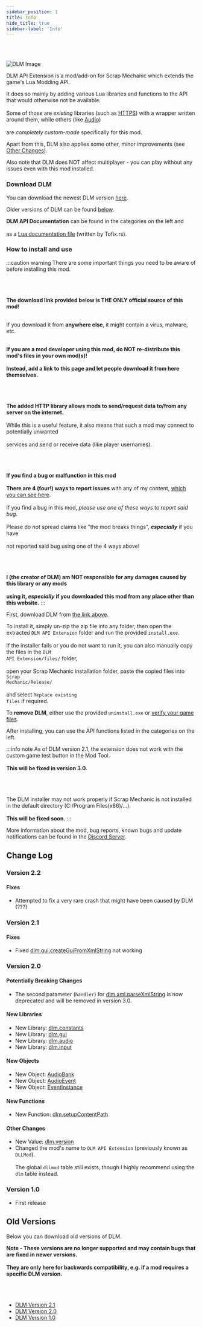 ```yaml
---
sidebar_position: 1
title: Info
hide_title: true
sidebar-label: 'Info'
---
```


<br></br>

![DLM Image](/img/DLM.png)

DLM API Extension is a mod/add-on for Scrap Mechanic which extends the game's Lua Modding API.

It does so mainly by adding various Lua libraries and functions to the API that would otherwise not be available. <br></br>
Some of those are *existing* libraries (such as [HTTPS](/modapis/DLM/Static-Functions/dlm.http)) with a wrapper written around them, while others (like [Audio](/modapis/DLM/Static-Functions/dlm.audio)) <br></br>
are *completely custom-made* specifically for this mod.

Apart from this, DLM also applies some other, minor improvements (see [Other Changes](/modapis/DLM/other_changes)).

Also note that DLM does NOT affect multiplayer - you can play without any issues even with this mod installed.

### Download DLM

You can download the newest DLM version [here](/files/DLM_API_Extension_2_2.zip).

Older versions of DLM can be found [below](#old-versions).

**DLM API Documentation** can be found in the categories on the left and <br></br>
as a [Lua documentation file](/files/DLM.lua) (written by Tofix.rs).

### How to install and use

:::caution warning
There are some important things you need to be aware of before installing this mod. <br></br> <br></br>

<strong>The download link provided below is THE ONLY official source of this mod!</strong> <br></br>

If you download it from **anywhere else**, it might contain a virus, malware, etc. <br></br>

**If you are a mod developer using this mod, do NOT re-distribute this mod's files in your own mod(s)!** <br></br>
**Instead, add a link to this page and let people download it from here themselves.** <br></br> <br></br>

**The added HTTP library allows mods to send/request data to/from any server on the internet.** <br></br>
While this is a useful feature, it also means that such a mod may connect to potentially unwanted <br></br>
services and send or receive data (like player usernames). <br></br> <br></br>

**If you find a bug or malfunction in this mod** <br></br>
**There are 4 (four!) ways to report issues** with any of my content, [which you can see here](https://scrapmechanictools.com/report_issues.html). <br></br>
If you find a bug in this mod, *please use one of these ways* to *report said bug*. <br></br>
Please do *not* spread claims like "the mod breaks things", ***especially*** if you have <br></br>
not reported said bug using one of the 4 ways above! <br></br> <br></br>

**I (the creator of DLM) am NOT responsible for any damages caused by this library or any mods <br></br>
using it, *especially* if you downloaded this mod from any place other than this website.**
:::

First, download DLM from [the link above](/files/DLM_API_Extension_2_2.zip).

To install it, simply un-zip the zip file into any folder, then open the extracted <code>DLM API Extension</code> folder and run the provided <code>install.exe</code>. <br></br>
If the installer fails or you do not want to run it, you can also manually copy the files in the <code>DLM API Extension/files/</code> folder, <br></br>
open your Scrap Mechanic installation folder, paste the copied files into <code>Scrap Mechanic/Release/</code> <br></br>
and select <code>Replace existing files</code> if required.

To <strong>remove DLM</strong>, either use the provided <code>uninstall.exe</code> or [verify your game files](steam://validate/387990).

After installing, you can use the API functions listed in the categories on the left.

:::info note
As of DLM version 2.1, the extension does not work with the custom game test button in the Mod Tool. <br></br>
**This will be fixed in version 3.0.** <br></br> <br></br>

The DLM installer may not work properly if Scrap Mechanic is not installed in the default directory (C:/Program Files(x86)/...). <br></br>
**This will be fixed soon.**
:::

More information about the mod, bug reports, known bugs and update notifications can be found in the [Discord Server](https://discord.gg/2eACct5FDm).







## Change Log

### Version 2.2

#### Fixes

- Attempted to fix a very rare crash that might have been caused by DLM (???)

### Version 2.1

#### Fixes

- Fixed [dlm.gui.createGuiFromXmlString](/modapis/DLM/Static-Functions/dlm.gui#createguifromxmlstring) not working

### Version 2.0

#### Potentially Breaking Changes

- The second parameter (<code>handler</code>) for [dlm.xml.parseXmlString](/modapis/DLM/Static-Functions/dlm.xml#parsexmlstring) is now deprecated and will be removed in version 3.0.

#### New Libraries

- New Library: [dlm.constants](/modapis/DLM/Static-Functions/dlm.constants)
- New Library: [dlm.gui](/modapis/DLM/Static-Functions/dlm.gui)
- New Library: [dlm.audio](/modapis/DLM/Static-Functions/dlm.audio)
- New Library: [dlm.input](/modapis/DLM/Static-Functions/dlm.input)

#### New Objects

- New Object: [AudioBank](/modapis/DLM/Objects/AudioBank)
- New Object: [AudioEvent](/modapis/DLM/Objects/AudioEvent)
- New Object: [EventInstance](/modapis/DLM/Objects/EventInstance)

#### New Functions

- New Function: [dlm.setupContentPath](/modapis/DLM/Static-Functions/dlm#setupcontentpath)

#### Other Changes

- New Value: [dlm.version](/modapis/DLM/Static-Functions/dlm#version)
- Changed the mod's name to <code>DLM API Extension</code> (previously known as <code>DLLMod</code>). <br></br>
The global <code>dllmod</code> table still exists, though I highly recommend using the <code>dlm</code> table instead.

### Version 1.0

- First release






## Old Versions

Below you can download old versions of DLM.

<strong>Note - These versions are no longer supported and may contain bugs that are fixed in newer versions. <br></br>
They are only here for backwards compatibility, e.g. if a mod requires a specific DLM version.</strong> <br></br> <br></br>

- [DLM Version 2.1](/files/DLM_API_Extension_2_1.zip)
- [DLM Version 2.0](/files/DLM_API_Extension.zip)
- [DLM Version 1.0](/files/DLLMod.zip)


